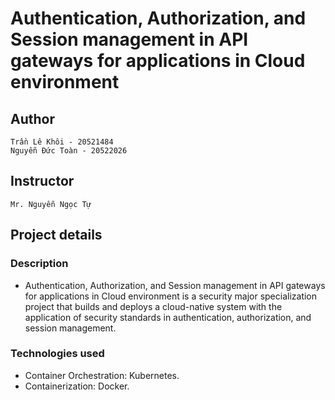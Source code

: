 # Authentication, Authorization, and Session management in API gateways for applications in Cloud environment
## Author
    Trần Lê Khôi - 20521484
    Nguyễn Đức Toàn - 20522026
## Instructor
    Mr. Nguyễn Ngọc Tự
## Project details
### Description
- Authentication, Authorization, and Session management in API gateways for applications in Cloud environment is a security major specialization project that builds and deploys a cloud-native system with the application of security standards in authentication, authorization, and session management.

### Technologies used
- Container Orchestration: Kubernetes. 
- Containerization: Docker.
